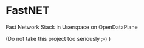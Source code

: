# FastNET
Fast Network Stack in Userspace on OpenDataPlane

(Do not take this project too seriously ;-) )

